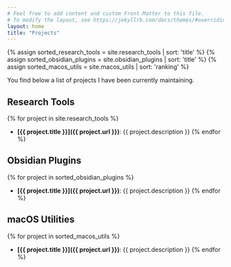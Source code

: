 ```yaml
---
# Feel free to add content and custom Front Matter to this file.
# To modify the layout, see https://jekyllrb.com/docs/themes/#overriding-theme-defaults
layout: home
title: "Projects"
---
```


{% assign sorted_research_tools = site.research_tools | sort: 'title' %}
{% assign sorted_obsidian_plugins = site.obsidian_plugins | sort: 'title' %}
{% assign sorted_macos_utils = site.macos_utils | sort: 'ranking' %}

You find below a list of projects I have been currently maintaining.

## Research Tools
{% for project in site.research_tools %}
- **[{{ project.title }}]({{ project.url }})**: {{ project.description }}
{% endfor %}

## Obsidian Plugins
{% for project in sorted_obsidian_plugins %}
- **[{{ project.title }}]({{ project.url }})**: {{ project.description }}
{% endfor %}

## macOS Utilities
{% for project in sorted_macos_utils %}
- **[{{ project.title }}]({{ project.url }})**: {{ project.description }}
{% endfor %}


